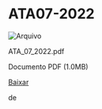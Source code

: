 


ATA07-2022
==========










![Arquivo](%2b%2bplone%2b%2bufalprofile/imgs/file-icon.png)

 ATA\_07\_2022.pdf  

 Documento PDF
 (1.0MB)
 

[Baixar](%40%40download/file/ATA_07_2022.pdf)























 de 












